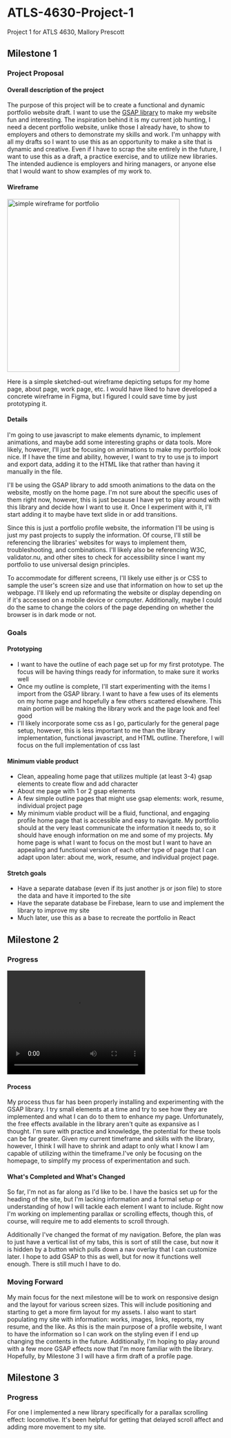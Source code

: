 # ATLS-4630-Project-1
Project 1 for ATLS 4630, Mallory Prescott

<h2>Milestone 1</h2>
<h3>Project Proposal</h3>
<h4>Overall description of the project</h4>
The purpose of this project will be to create a functional and dynamic portfolio website draft. I want to use the <a href="https://gsap.com/about/">GSAP library</a> to make my website fun and interesting. The inspiration behind it is my current job hunting, I need a decent portfolio website, unlike those I already have, to show to employers and others to demonstrate my skills and work. I'm unhappy with all my drafts so I want to use this as an opportunity to make a site that is dynamic and creative. Even if I have to scrap the site entirely in the future, I want to use this as a draft, a practice exercise, and to utilize new libraries. The intended audience is employers and hiring managers, or anyone else that I would want to show examples of my work to. 

<h4>Wireframe</h4>
<img src="https://github.com/user-attachments/assets/16433037-2c11-46e1-8d22-080dcf0ff770" alt="simple wireframe for portfolio" width="400px"></p>
<p>
  Here is a simple sketched-out wireframe depicting setups for my home page, about page, work page, etc. I would have liked to have developed a concrete wireframe in Figma, 
  but I figured I could save time by just prototyping it. 
</p>

<h4>Details</h4>
<p>I'm going to use javascript to make elements dynamic, to implement animations, and maybe add some interesting graphs or data tools. More likely, however, I'll just be focusing on animations to make my portfolio look nice. If I have the time and ability, however, I want to try to use js to import and export data, adding it to the HTML like that rather than having it manually in the file.</p>
<p>I'll be using the GSAP library to add smooth animations to the data on the website, mostly on the home page. I'm not sure about the specific uses of them right now, however, this is just because I have yet to play around with this library and decide how I want to use it. Once I experiment with it, I'll start adding it to maybe have text slide in or add transitions. </p>
<p>Since this is just a portfolio profile website, the information I'll be using is just my past projects to supply the information. Of course, I'll still be referencing the libraries' websites for ways to implement them, troubleshooting, and combinations. I'll likely also be referencing W3C, validator.nu, and other sites to check for accessibility since I want my portfolio to use universal design principles.</p>
<p>To accommodate for different screens, I'll likely use either js or CSS to sample the user's screen size and use that information on how to set up the webpage. I'll likely end up reformating the website or display depending on if it's accessed on a mobile device or computer. Additionally, maybe I could do the same to change the colors of the page depending on whether the browser is in dark mode or not. </p>

<h3>Goals</h3>
<h4>Prototyping</h4>
<ul>
  <li>I want to have the outline of each page set up for my first prototype. The focus will be having things ready for information, to make sure it works well</li>
  <li>Once my outline is complete, I'll start experimenting with the items I import from the GSAP library. I want to have a few uses of its elements on my home page and hopefully a few others scattered elsewhere. This main portion will be making the library work and the page look and feel good</li>
  <li>I'll likely incorporate some css as I go, particularly for the general page setup, however, this is less important to me than the library implementation, functional javascript, and HTML outline. Therefore, I will focus on the full implementation of css last</li>
</ul>

<h4>Minimum viable product</h4>
<ul>
  <li>Clean, appealing home page that utilizes multiple (at least 3-4) gsap elements to create flow and add character</li>
  <li>About me page with 1 or 2 gsap elements</li>
  <li>A few simple outline pages that might use gsap elements: work, resume, individual project page</li>
  <li>My minimum viable product will be a fluid, functional, and engaging profile home page that is accessible and easy to navigate. My portfolio should at the very least communicate the information it needs to, so it should have enough information on me and some of my projects. My home page is what I want to focus on the most but I want to have an appealing and functional version of each other type of page that I can adapt upon later: about me, work, resume, and individual project page. </li>
</ul>

<h4>Stretch goals</h4>
<ul>
  <li>Have a separate database (even if its just another js or json file) to store the data and have it imported to the site</li>
  <li>Have the separate database be Firebase, learn to use and implement the library to improve my site</li>
  <li>Much later, use this as a base to recreate the portfolio in React</li>
</ul>

<h2>Milestone 2</h2>
<h3>Progress</h3>
<video auto width="320" height="240">
  <source src="Portfolio\vid\milestone-2.mp4" type="video/mp4">
Your browser does not support the video tag.
</video> 
<h4>Process</h4>
<p>My process thus far has been properly installing and experimenting with the GSAP library. I try small elements at a time and try to see how they are implemented and what I can do to them to enhance my page. Unfortunately, the free effects available in the library aren't quite as expansive as I thought. I'm sure with practice and knowledge, the potential for these tools can be far greater. Given my current timeframe and skills with the library, however, I think I will have to shrink and adapt to only what I know I am capable of utilizing within the timeframe.I've only be focusing on the homepage, to simplify my process of experimentation and such. </p>
<h4>What's Completed and What's Changed</h4>
<p>So far, I'm not as far along as I'd like to be. I have the basics set up for the heading of the site, but I'm lacking information and a formal setup or understanding of how I will tackle each element I want to include. Right now I'm working on implementing parallax or scrolling effects, though this, of course, will require me to add elements to scroll through.</p>
<p>Additionally I've changed the format of my navigation. Before, the plan was to just have a vertical list of my tabs, this is sort of still the case, but now it is hidden by a button which pulls down a nav overlay that I can customize later. I hope to add GSAP to this as well, but for now it functions well enough. There is still much I have to do.</p>
<h3>Moving Forward</h3>
<p>My main focus for the next milestone will be to work on responsive design and the layout for various screen sizes. This will include positioning and starting to get a more firm layout for my assets. I also want to start populating my site with information: works, images, links, reports, my resume, and the like. As this is the main purpose of a profile website, I want to have the information so I can work on the styling even if I end up changing the contents in the future. Additionally, I'm hoping to play around with a few more GSAP effects now that I'm more familiar with the library. Hopefully, by Milestone 3 I will have a firm draft of a profile page.</p>

<h2>Milestone 3</h2>
<h3>Progress</h3>
<p>For one I implemented a new library specifically for a parallax scrolling effect: locomotive. It's been helpful for getting that delayed scroll affect and adding more movement to my site. </p>